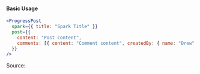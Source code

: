 #### Basic Usage

```jsx
<ProgressPost
  spark={{ title: "Spark Title" }}
  post={{
    content: "Post content",
    comments: [{ content: "Comment content", createdBy: { name: "Drew" } }]
  }}
/>
```

Source:

```js { "file": "./ProgressPost.js" }
```
